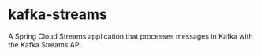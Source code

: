 # kafka-streams
A Spring Cloud Streams application that processes messages in Kafka with the Kafka Streams API.
